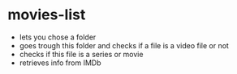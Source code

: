 # movies-list
- lets you chose a folder 
- goes trough this folder and checks if a file is a video file or not
- checks if this file is a series or movie
- retrieves info from IMDb
